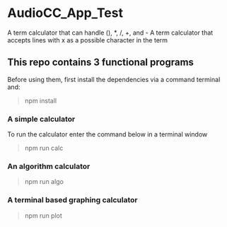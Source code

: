 # AudioCC_App_Test
  A term calculator that can handle (), *, /, +, and -
  A term calculator that accepts lines with x as a possible character in the term

## This repo contains 3 functional programs
Before using them, first install the dependencies via a command terminal and:

> npm install

### A simple calculator
To run the calculator enter the command below in a terminal window

> npm run calc

### An algorithm calculator

> npm run algo

### A terminal based graphing calculator

> npm run plot
